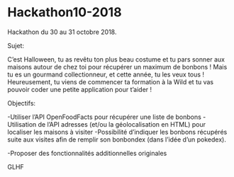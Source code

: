 # Hackathon10-2018
Hackathon du 30 au 31 octobre 2018.

Sujet: 

C’est Halloween, tu as revêtu ton plus beau costume et tu pars sonner aux maisons autour de chez toi pour récupérer un maximum de bonbons ! 
Mais tu es un gourmand collectionneur, et cette année, tu les veux tous ! 
Heureusement, tu viens de commencer ta formation à la Wild et tu vas pouvoir coder une petite application pour t’aider !

Objectifs:

-Utiliser l’API OpenFoodFacts pour récupérer une liste de bonbons
-Utilisation de l’API adresses (et/ou la géolocalisation en HTML) pour localiser les maisons à visiter
-Possibilité d’indiquer les bonbons récupérés suite aux visites afin de remplir son bonbondex (dans l’idée d’un pokedex).

-Proposer des fonctionnalités additionnelles originales

GLHF
